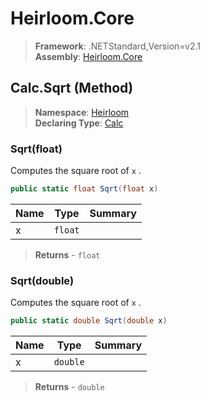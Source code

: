 # Heirloom.Core

> **Framework**: .NETStandard,Version=v2.1  
> **Assembly**: [Heirloom.Core][0]

## Calc.Sqrt (Method)

> **Namespace**: [Heirloom][0]  
> **Declaring Type**: [Calc][1]

### Sqrt(float)

Computes the square root of `x` .

```cs
public static float Sqrt(float x)
```

| Name | Type    | Summary |
|------|---------|---------|
| x    | `float` |         |

> **Returns** - `float`

### Sqrt(double)

Computes the square root of `x` .

```cs
public static double Sqrt(double x)
```

| Name | Type     | Summary |
|------|----------|---------|
| x    | `double` |         |

> **Returns** - `double`

[0]: ../../../Heirloom.Core.md
[1]: ../Calc.md
